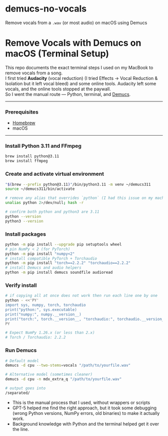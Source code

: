 # demucs-no-vocals
Remove vocals from a `.wav` (or most audio) on macOS using Demucs

# Remove Vocals with Demucs on macOS (Terminal Setup)

This repo documents the exact terminal steps I used on my MacBook to remove vocals from a song.  
I first tried **Audacity** (vocal reduction) (I tried Effects -> Vocal Reduction & Isolation but it left vocal bleed) and some online tools. Audacity left some vocals, and the online tools stopped at the paywall.  
So I went the manual route — Python, terminal, and [Demucs](https://github.com/facebookresearch/demucs).  

---

### Prerequisites

- [Homebrew](https://brew.sh/)
- macOS

---
### Install Python 3.11 and FFmpeg

```bash
brew install python@3.11
brew install ffmpeg
```

### Create and activate virtual environment
```bash
"$(brew --prefix python@3.11)"/bin/python3.11 -m venv ~/demucs311
source ~/demucs311/bin/activate

# remove any alias that overrides `python` (I had this issue on my machine, might not be on other machines)
unalias python 2>/dev/null; hash -r

# confirm both python and python3 are 3.11
python --version
python3 --version
```
### Install packages
``` bash 
python -m pip install --upgrade pip setuptools wheel
# pin NumPy < 2 (for PyTorch)
python -m pip install "numpy<2"
# install compatible PyTorch + Torchaudio
python -m pip install "torch==2.2.2" "torchaudio==2.2.2"
# install Demucs and audio helpers
python -m pip install demucs soundfile audioread
```

### Verify install
``` bash
# if copying all at once does not work then run each line one by one
python - <<'PY'
import sys, numpy, torch, torchaudio
print("python:", sys.executable)
print("numpy:", numpy.__version__)
print("torch:", torch.__version__, "torchaudio:", torchaudio.__version__)
PY

# Expect NumPy 1.26.x (or less than 2.x)
# Torch / Torchaudio: 2.2.2
```

### Run Demucs
``` bash
# Default model
demucs -d cpu --two-stems=vocals "/path/to/yourfile.wav"

# Alternative model (sometimes cleaner)
demucs -d cpu -n mdx_extra_q "/path/to/yourfile.wav"

# output goes into
/separated/
```

- This is the manual process that I used, without wrappers or scripts
- GPT-5 helped me find the right approach, but it took some debugging (wrong Python versions, NumPy errors, old binaries) to make it actually work.
- Background knowledge with Python and the terminal helped get it over the line.